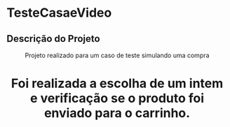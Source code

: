 # TesteCasaeVideo

## Descrição do Projeto
<p align="center">Projeto realizado para um caso de teste  simulando uma compra</p>

<h1 align="center">
<p align="center">Foi realizada a escolha de um intem e verificação se o produto foi enviado para o carrinho.</p>
  </h1>
